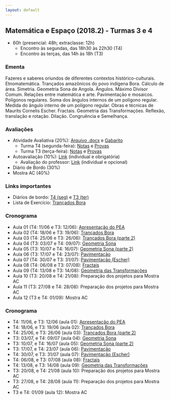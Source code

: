```yaml
---
layout: default
---
```


## Matemática e Espaço (2018.2) - Turmas 3 e 4
+ 60h (presencial: 48h; extraclasse: 12h)
  + Encontro às segundas, das 18h30 às 22h30 (T4)
  + Encontro às terças, das 14h às 18h (T3)

### Ementa
Fazeres e saberes oriundos de diferentes contextos histórico-culturais. Etnomatemática. Trançados amazônicos do povo indígena Bora. Cálculo de área. Simetria. Geometria Sona de Angola. Ângulos. Máximo Divisor Comum. Relações entre matemática e arte. Pavimentação e mosaicos. Polígonos regulares. Soma dos ângulos internos de um polígono regular. Medida do ângulo interno de um polígono regular. Obras e técnicas de Maurits Cornelis Escher. Fractais. Geometria das Transformações. Reflexão, translação e rotação. Dilação. Congruência e Semelhança.

### Avaliações
+ Atividade Avaliativa (20%): [Arquivo .docx](https://www.dropbox.com/s/lk6x3fyt5pparx4/ME-prova.docx?dl=0) e [Gabarito](https://www.dropbox.com/s/00crskc7p5bllqv/ME-prova-gabarito.pdf?dl=0)
  + Turma T4 (segunda-feira): [Notas](https://docs.google.com/spreadsheets/d/1f--1bnhEXS9-aE7ZJUoFald_Lac8aMG7xhYcdmxrSRk/edit?usp=sharing) e [Provas](https://drive.google.com/drive/folders/1sSWZQdTTxkhZWNTW4nq9HbuLfdUQ-DTk?usp=sharing)
  + Turma T3 (terça-feira): [Notas](https://docs.google.com/spreadsheets/d/1ktRgbRtuOOiSwuN1Jehj7n9S34Kg-C74QEyOzlaB3RU/edit?usp=sharing) e [Provas](https://drive.google.com/drive/folders/1o8WU33jgFn4InBK8Z4KKW6AzaNYusr-T?usp=sharing)
+ Autoavaliação (10%): [Link](https://goo.gl/forms/Ah91b85O8o0AV9a43) (individual e obrigatória)
  + Avaliação do professor: [Link](https://goo.gl/forms/BOZGkIS4P7LcVfx33) (individual e opcional)
+ Diário de Bordo (30%)
+ Mostra AC (40%)

### Links importantes
+ Diários de bordo: [T4 (seg)](https://docs.google.com/spreadsheets/d/1bFnRKRkbE44TQTRgdxqkLNxrGOlUUijVSy-07JJZ6Ms/edit?usp=sharing) e [T3 (ter)](https://docs.google.com/spreadsheets/d/1JFv5T_gZCs_wYqYmhdl9hpiooSWTyFVqRBJMPEuye-k/edit?usp=sharing)
+ Lista de Exercício: [Trançados Bora](https://www.dropbox.com/s/5uhw0tvhrv6ywpu/Lista01.pdf?dl=0)

### Cronograma
+ Aula 01 (T4: 11/06 e T3: 12/06): [Apresentação do PEA](https://www.dropbox.com/s/dw5s1sqxv7bj6gz/aula01-ME.pdf?dl=0)
+ Aula 02 (T4: 18/06 e T3: 19/06): [Trançados Bora](https://www.dropbox.com/s/xe9y13v5dpcnlxa/aula02-ME.pdf?dl=0)
+ Aula 03 (T4: 25/06 e T3: 26/06): [Trançados Bora (parte 2)](https://www.dropbox.com/s/prr2nayfuaasyvu/aula03-ME.pdf?dl=0)
+ Aula 04 (T3: 03/07 e T4: 09/07): [Geometria Sona](https://www.dropbox.com/s/e00l4vhp4vu5ap0/aula04-ME.pdf?dl=0)
+ Aula 05 (T3: 10/07 e T4: 16/07): [Geometria Sona (parte 2)](https://www.dropbox.com/s/waah3p2ern6kpyy/aula05-ME.pdf?dl=0)
+ Aula 06 (T3: 17/07 e T4: 23/07): [Pavimentação](https://www.dropbox.com/s/4fmje6f21jipepa/aula06-ME.pdf?dl=0)
+ Aula 07 (T4: 30/07 e T3: 31/07): [Pavimentação (Escher)](https://www.dropbox.com/s/n8imtcf0ncrg6y4/aula07-ME.pdf?dl=0)
+ Aula 08 (T4: 06/08 e T3: 07/08): [Fractais](https://www.dropbox.com/s/doewzutz66shuve/aula08-ME.pdf?dl=0)
+ Aula 09 (T4: 13/08 e T3: 14/08): [Geometria das Transformações](https://www.dropbox.com/s/151osxgvgpqdzav/aula09-ME.pdf?dl=0)
+ Aula 10 (T3: 20/08 e T4: 21/08): Preparação dos projetos para Mostra AC
+ Aula 11 (T3: 27/08 e T4: 28/08): Preparação dos projetos para Mostra AC
+ Aula 12 (T3 e T4: 01/09): Mostra AC

### Cronograma
+ T4: 11/06, e T3: 12/06 (aula 01): [Apresentação do PEA](https://www.dropbox.com/s/dw5s1sqxv7bj6gz/aula01-ME.pdf?dl=0)
+ T4: 18/06, e T3: 19/06 (aula 02): [Trançados Bora](https://www.dropbox.com/s/xe9y13v5dpcnlxa/aula02-ME.pdf?dl=0)
+ T4: 25/06, e T3: 26/06 (aula 03): [Trançados Bora (parte 2)](https://www.dropbox.com/s/prr2nayfuaasyvu/aula03-ME.pdf?dl=0)
+ T3: 03/07, e T4: 09/07 (aula 04): [Geometria Sona](https://www.dropbox.com/s/e00l4vhp4vu5ap0/aula04-ME.pdf?dl=0)
+ T3: 10/07, e T4: 16/07 (aula 05): [Geometria Sona (parte 2)](https://www.dropbox.com/s/waah3p2ern6kpyy/aula05-ME.pdf?dl=0)
+ T3: 17/07, e T4: 23/07 (aula 06): [Pavimentação](https://www.dropbox.com/s/4fmje6f21jipepa/aula06-ME.pdf?dl=0)
+ T4: 30/07, e T3: 31/07 (aula 07): [Pavimentação (Escher)](https://www.dropbox.com/s/n8imtcf0ncrg6y4/aula07-ME.pdf?dl=0)
+ T4: 06/08, e T3: 07/08 (aula 08): [Fractais](https://www.dropbox.com/s/doewzutz66shuve/aula08-ME.pdf?dl=0)
+ T4: 13/08, e T3: 14/08 (aula 09): [Geometria das Transformações](https://www.dropbox.com/s/151osxgvgpqdzav/aula09-ME.pdf?dl=0)
+ T3: 20/08, e T4: 21/08 (aula 10): Preparação dos projetos para Mostra AC
+ T3: 27/08, e T4: 28/08 (aula 11): Preparação dos projetos para Mostra AC
+ T3 e T4: 01/09 (aula 12): Mostra AC
